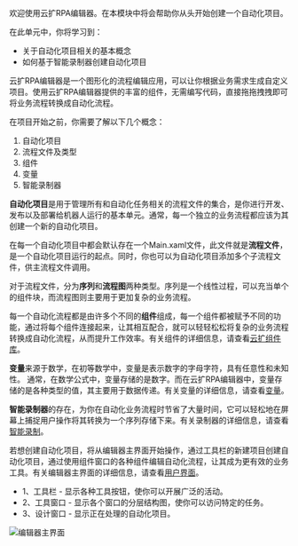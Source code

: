 欢迎使用云扩RPA编辑器。在本模块中将会帮助你从头开始创建一个自动化项目。

在此单元中，你将学习到：
- 关于自动化项目相关的基本概念
- 如何基于智能录制器创建自动化项目

云扩RPA编辑器是一个图形化的流程编辑应用，可以让你根据业务需求生成自定义项目。使用云扩RPA编辑器提供的丰富的组件，无需编写代码，直接拖拖拽拽即可将业务流程转换成自动化流程。

在项目开始之前，你需要了解以下几个概念：
1. 自动化项目
2. 流程文件及类型
3. 组件
4. 变量
5. 智能录制器

**自动化项目**是用于管理所有和自动化任务相关的流程文件的集合，是你进行开发、发布以及部署给机器人运行的基本单元。通常，每一个独立的业务流程都应该为其创建一个新的自动化项目。

在每一个自动化项目中都会默认存在一个Main.xaml文件，此文件就是**流程文件**，是一个自动化项目运行的起点。同时，你也可以为自动化项目添加多个子流程文件，供主流程文件调用。

对于流程文件，分为**序列**和**流程图**两种类型。序列是一个线性过程，可以充当单个的组件块，而流程图则主要用于更加复杂的业务流程。

每一个自动化流程都是由许多个不同的**组件**组成，每一个组件都被赋予不同的功能，通过将每个组件连接起来，让其相互配合，就可以轻轻松松将复杂的业务流程转换成自动化流程，从而提升工作效率。有关组件的详细信息，请查看[云扩组件库](https://academy.encoo.com/zh-cn/wiki/Activities/ComponentsIntroduction.md)。

**变量**来源于数学，在初等数学中，变量是表示数字的字母字符，具有任意性和未知性。
通常，在数学公式中，变量存储的是数字。而在云扩RPA编辑器中，变量存储的是各种类型的值，其主要用于数据传递。有关变量的详细信息，请查看[变量](https://academy.encoo.com/zh-cn/wiki/Studio/Variables/Variables.md)。

**智能录制器**的存在，为你在自动化业务流程时节省了大量时间，它可以轻松地在屏幕上捕捉用户操作将其转换为一个序列存储下来。有关录制器的详细信息，请查看[智能录制](https://academy.encoo.com/zh-cn/wiki/Studio/Recording/Recording.md)。

若想创建自动化项目，将从编辑器主界面开始操作，通过工具栏的新建项目创建自动化项目，通过使用组件窗口的各种组件编辑自动化流程，让其成为更有效的业务工具。有关编辑器主界面的详细信息，请查看[用户界面](https://academy.encoo.com/zh-cn/wiki/Studio/Introduction/TheUserInterface.md)。
- 1、工具栏 - 显示各种工具按钮，使你可以开展广泛的活动。
- 2、工具窗口 - 显示各个窗口的分层结构图，使你可以访问特定的任务。
- 3、设计窗口 - 显示正在处理的自动化项目。

![编辑器主界面](https://docimages.blob.core.chinacloudapi.cn/images/Studio/userInterface/mainInterface.PNG)
